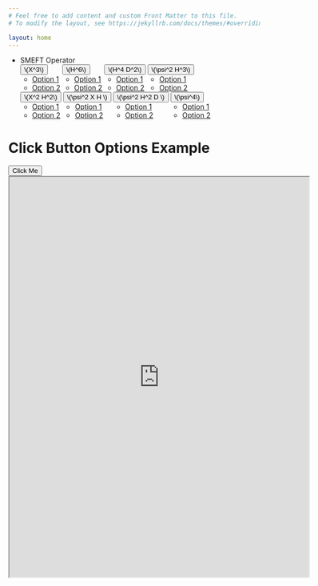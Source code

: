```yaml
---
# Feel free to add content and custom Front Matter to this file.
# To modify the layout, see https://jekyllrb.com/docs/themes/#overriding-theme-defaults

layout: home
---
```


<head>
  <title>Expandable Dropdown Menu Example</title>
  <script>
    function toggleDropdown() {
      var dropdownContent = document.getElementById("dropdown-content");
      dropdownContent.classList.toggle("show");
    }
  </script>
  <script src="https://polyfill.io/v3/polyfill.min.js?features=es6"></script>
  <script src="https://cdnjs.cloudflare.com/ajax/libs/mathjax/2.7.7/MathJax.js?config=TeX-MML-AM_CHTML"></script>
  <script>
    function toggleOptions() {
      var options = document.getElementById("options");
      options.style.display = options.style.display === "none" ? "block" : "none";
    }
  </script>  
  <style>
    .dropdown {
      position: relative;
      display: inline-block;
    }
    
    .dropdown-content {
      display: none;
      position: absolute;
      background-color: #f9f9f9;
      min-width: 160px;
      box-shadow: 0px 8px 16px 0px rgba(0,0,0,0.2);
      padding: 12px 16px;
    }
    
    .dropdown:hover .dropdown-content {
      display: block;
    }
    
    .options {
      display: none;
    }
  </style>
</head>
<body>
  <nav>
    <ul class="menu">
    <li> SMEFT   Operator </li>
      <li class="dropdown">
        <button onclick="toggleDropdown()">\(X^3\)</button>
        <ul class="dropdown-content" id="dropdown-content">
          <li><a href="#">Option 1</a></li>
          <li><a href="#">Option 2</a></li>
        </ul>
      </li>
      <li class="dropdown">
        <button onclick="toggleDropdown()">\(H^6\)</button>
        <ul class="dropdown-content" id="dropdown-content">
          <li><a href="#">Option 1</a></li>
          <li><a href="#">Option 2</a></li>
        </ul>
      </li>      
      <li class="dropdown">
        <button onclick="toggleDropdown()">\(H^4 D^2\)</button>
        <ul class="dropdown-content" id="dropdown-content">
          <li><a href="#">Option 1</a></li>
          <li><a href="#">Option 2</a></li>
        </ul>
      </li>
      <li class="dropdown">
        <button onclick="toggleDropdown()">\(\psi^2 H^3\)</button>
        <ul class="dropdown-content" id="dropdown-content">
          <li><a href="#">Option 1</a></li>
          <li><a href="#">Option 2</a></li>
        </ul>
      </li><br>           
            <li class="dropdown">
        <button onclick="toggleDropdown()">\(X^2 H^2\)</button>
        <ul class="dropdown-content" id="dropdown-content">
          <li><a href="#">Option 1</a></li>
          <li><a href="#">Option 2</a></li>
        </ul>
      </li>
      <li class="dropdown">
        <button onclick="toggleDropdown()">\(\psi^2 X H \)</button>
        <ul class="dropdown-content" id="dropdown-content">
          <li><a href="#">Option 1</a></li>
          <li><a href="#">Option 2</a></li>
        </ul>
      </li>      
      <li class="dropdown">
        <button onclick="toggleDropdown()">\(\psi^2 H^2 D \)</button>
        <ul class="dropdown-content" id="dropdown-content">
          <li><a href="#">Option 1</a></li>
          <li><a href="#">Option 2</a></li>
        </ul>
      </li>
      <li class="dropdown">
        <button onclick="toggleDropdown()">\(\psi^4\)</button>
        <ul class="dropdown-content" id="dropdown-content">
          <li><a href="#">Option 1</a></li>
          <li><a href="#">Option 2</a></li>
        </ul>
      </li>            
    </ul>
  </nav>
    <h1>Click Button Options Example</h1>
  <button onclick="toggleOptions()">Click Me</button>
  <div id="options" class="options">
    <ul>
      <li>Option 1</li>
      <li>Option 2</li>
      <li>Option 3</li>
    </ul>
  </div>
  
<iframe src="https://www.wolframcloud.com/obj/47a46052-d5b0-4d65-889c-07fa98475c44?_embed=iframe" width="600" height="800"></iframe>

  <!-- Rest of your HTML content goes here -->

    
  


  


   
</body>
